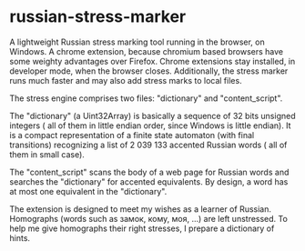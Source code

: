 # russian-stress-marker

A lightweight Russian stress marking tool running in the browser, on Windows. A chrome extension, because chromium based browsers have  some weighty advantages over Firefox. Chrome extensions stay installed, in developer mode, when the browser closes. Additionally,  the stress marker runs much faster and may also add  stress marks to local files.          

The stress engine comprises two files: "dictionary" and  "content_script".

The  "dictionary" (a Uint32Array) is basically a sequence of 32 bits unsigned integers ( all of them in little endian order, since Windows is little endian). It is a compact representation of a finite state automaton (with final transitions) recognizing  a list of  2 039 133 accented Russian words ( all of them in small case). 

The "content_script"  scans the body of a web page for Russian words and searches  the "dictionary" for  accented equivalents. By design, a  word has at most one equivalent in the "dictionary".

The extension is designed to meet my wishes as a learner of Russian. Homographs (words such as замок, кому, моя, ...)  are left unstressed. To help me give homographs their right stresses,  I  prepare  a dictionary of hints.

